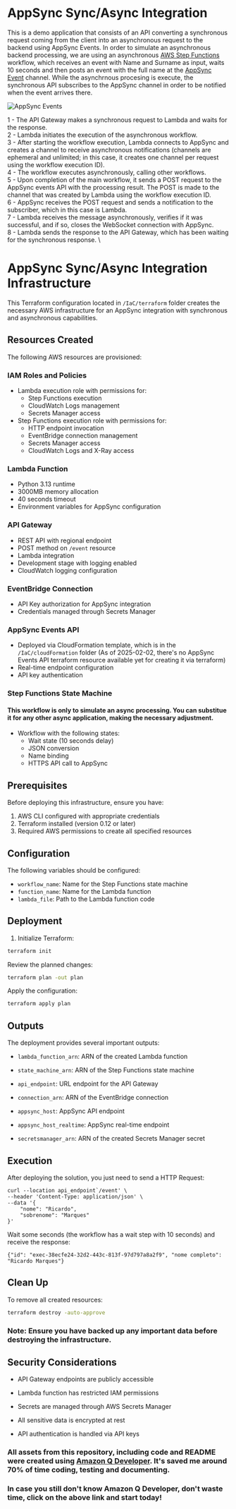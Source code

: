 # AppSync Sync/Async Integration
This is a demo application that consists of an API converting a synchronous request coming from the client into an asynchronous request to the backend using AppSync Events.
In order to simulate an asynchronous backend processing, we are using an asynchronous [AWS Step Functions](https://aws.amazon.com/pt/step-functions/) workflow, which receives an event with Name and Surname as input, waits 10 seconds and then posts an event with the full name at the [AppSync Event](https://docs.aws.amazon.com/appsync/latest/eventapi/event-api-welcome.html) channel. While the asynchrnous procesing is execute, the synchronous API subscribes to the AppSync channel in order to be notified when the event arrives there.

![AppSync Events](/images/AppSync-Integration.png)

1 - The API Gateway makes a synchronous request to Lambda and waits for the response. \
2 - Lambda initiates the execution of the asynchronous workflow. \
3 - After starting the workflow execution, Lambda connects to AppSync and creates a channel to receive asynchronous notifications (channels are ephemeral and unlimited; in this case, it creates one channel per request using the workflow execution ID). \
4 - The workflow executes asynchronously, calling other workflows. \
5 - Upon completion of the main workflow, it sends a POST request to the AppSync events API with the processing result. The POST is made to the channel that was created by Lambda using the workflow execution ID. \
6 - AppSync receives the POST request and sends a notification to the subscriber, which in this case is Lambda. \
7 - Lambda receives the message asynchronously, verifies if it was successful, and if so, closes the WebSocket connection with AppSync. \
8 - Lambda sends the response to the API Gateway, which has been waiting for the synchronous response. \


# AppSync Sync/Async Integration Infrastructure

This Terraform configuration located in `/IaC/terraform` folder creates the necessary AWS infrastructure for an AppSync integration with synchronous and asynchronous capabilities.

## Resources Created

The following AWS resources are provisioned:

### IAM Roles and Policies
- Lambda execution role with permissions for:
  - Step Functions execution
  - CloudWatch Logs management
  - Secrets Manager access
- Step Functions execution role with permissions for:
  - HTTP endpoint invocation
  - EventBridge connection management
  - Secrets Manager access
  - CloudWatch Logs and X-Ray access

### Lambda Function
- Python 3.13 runtime
- 3000MB memory allocation
- 40 seconds timeout
- Environment variables for AppSync configuration

### API Gateway
- REST API with regional endpoint
- POST method on `/event` resource
- Lambda integration
- Development stage with logging enabled
- CloudWatch logging configuration

### EventBridge Connection
- API Key authorization for AppSync integration
- Credentials managed through Secrets Manager

### AppSync Events API
- Deployed via CloudFormation template, which is in the `/IaC/cloudFormation` folder (As of 2025-02-02, there's no AppSync Events API terraform resource available yet for creating it via terraform)
- Real-time endpoint configuration
- API key authentication

### Step Functions State Machine
#### This workflow is only to simulate an async processing. You can substitue it for any other async application, making the necessary adjustment.
- Workflow with the following states:
  - Wait state (10 seconds delay)
  - JSON conversion
  - Name binding
  - HTTPS API call to AppSync

## Prerequisites

Before deploying this infrastructure, ensure you have:

1. AWS CLI configured with appropriate credentials
2. Terraform installed (version 0.12 or later)
3. Required AWS permissions to create all specified resources

## Configuration

The following variables should be configured:

- `workflow_name`: Name for the Step Functions state machine
- `function_name`: Name for the Lambda function
- `lambda_file`: Path to the Lambda function code


## Deployment

1. Initialize Terraform:
```bash
terraform init
```

Review the planned changes:
```bash
terraform plan -out plan
```

Apply the configuration:
```bash
terraform apply plan
```

## Outputs
The deployment provides several important outputs:

- `lambda_function_arn`: ARN of the created Lambda function

- `state_machine_arn`: ARN of the Step Functions state machine

- `api_endpoint`: URL endpoint for the API Gateway

- `connection_arn`: ARN of the EventBridge connection

- `appsync_host`: AppSync API endpoint

- `appsync_host_realtime`: AppSync real-time endpoint

- `secretsmanager_arn`: ARN of the created Secrets Manager secret

## Execution
After deploying the solution, you just need to send a HTTP Request:
```
curl --location api_endpoint`/event' \
--header 'Content-Type: application/json' \
--data '{
    "nome": "Ricardo",
    "sobrenome": "Marques"
}'
```
Wait some seconds (the workflow has a wait step with 10 seconds) and receive the response:
```
{"id": "exec-38ecfe24-32d2-443c-813f-97d797a8a2f9", "nome completo": "Ricardo Marques"}
```


## Clean Up
To remove all created resources:
```bash
terraform destroy -auto-approve
```

### Note: Ensure you have backed up any important data before destroying the infrastructure.

## Security Considerations
- API Gateway endpoints are publicly accessible

- Lambda function has restricted IAM permissions

- Secrets are managed through AWS Secrets Manager

- All sensitive data is encrypted at rest

- API authentication is handled via API keys

### All assets from this repository, including code and README were created using [Amazon Q Developer](https://aws.amazon.com/q/developer/?refid=fb915ff8-831e-4689-ac53-ca3986cdfd50). It's saved me around 70% of time coding, testing and documenting. 
### In case you still don't know Amazon Q Developer, don't waste time, click on the above link and start today!